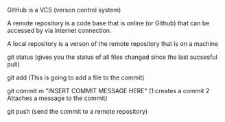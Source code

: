 GitHub is a VCS (verson control system)

A remote repository is a code base that is online (or Github) that can be accessed by via internet connection.

A local repository is a verson of the remote repository that is on a machine


git status      (gives you the status of all files changed since the last sucsesful pull)

git add     (This is going to add a file to the commit)

git commit m "INSERT COMMIT MESSAGE HERE"    (1:creates a commit 2 Attaches a message to the commit)

git push        (send  the commit to a remote repository)